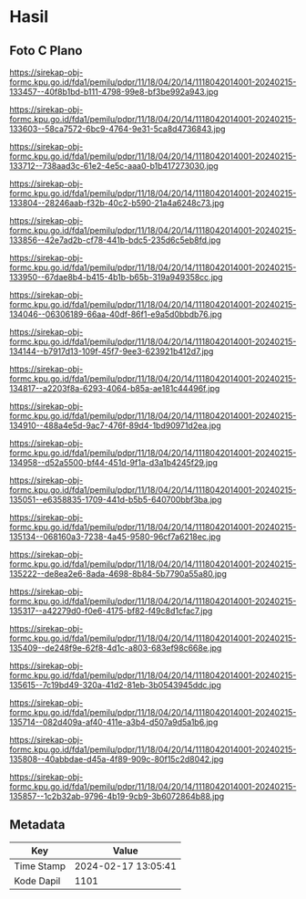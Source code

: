# Hasil

## Foto C Plano

https://sirekap-obj-formc.kpu.go.id/fda1/pemilu/pdpr/11/18/04/20/14/1118042014001-20240215-133457--40f8b1bd-b111-4798-99e8-bf3be992a943.jpg

https://sirekap-obj-formc.kpu.go.id/fda1/pemilu/pdpr/11/18/04/20/14/1118042014001-20240215-133603--58ca7572-6bc9-4764-9e31-5ca8d4736843.jpg

https://sirekap-obj-formc.kpu.go.id/fda1/pemilu/pdpr/11/18/04/20/14/1118042014001-20240215-133712--738aad3c-61e2-4e5c-aaa0-b1b417273030.jpg

https://sirekap-obj-formc.kpu.go.id/fda1/pemilu/pdpr/11/18/04/20/14/1118042014001-20240215-133804--28246aab-f32b-40c2-b590-21a4a6248c73.jpg

https://sirekap-obj-formc.kpu.go.id/fda1/pemilu/pdpr/11/18/04/20/14/1118042014001-20240215-133856--42e7ad2b-cf78-441b-bdc5-235d6c5eb8fd.jpg

https://sirekap-obj-formc.kpu.go.id/fda1/pemilu/pdpr/11/18/04/20/14/1118042014001-20240215-133950--67dae8b4-b415-4b1b-b65b-319a949358cc.jpg

https://sirekap-obj-formc.kpu.go.id/fda1/pemilu/pdpr/11/18/04/20/14/1118042014001-20240215-134046--06306189-66aa-40df-86f1-e9a5d0bbdb76.jpg

https://sirekap-obj-formc.kpu.go.id/fda1/pemilu/pdpr/11/18/04/20/14/1118042014001-20240215-134144--b7917d13-109f-45f7-9ee3-623921b412d7.jpg

https://sirekap-obj-formc.kpu.go.id/fda1/pemilu/pdpr/11/18/04/20/14/1118042014001-20240215-134817--a2203f8a-6293-4064-b85a-ae181c44496f.jpg

https://sirekap-obj-formc.kpu.go.id/fda1/pemilu/pdpr/11/18/04/20/14/1118042014001-20240215-134910--488a4e5d-9ac7-476f-89d4-1bd90971d2ea.jpg

https://sirekap-obj-formc.kpu.go.id/fda1/pemilu/pdpr/11/18/04/20/14/1118042014001-20240215-134958--d52a5500-bf44-451d-9f1a-d3a1b4245f29.jpg

https://sirekap-obj-formc.kpu.go.id/fda1/pemilu/pdpr/11/18/04/20/14/1118042014001-20240215-135051--e6358835-1709-441d-b5b5-640700bbf3ba.jpg

https://sirekap-obj-formc.kpu.go.id/fda1/pemilu/pdpr/11/18/04/20/14/1118042014001-20240215-135134--068160a3-7238-4a45-9580-96cf7a6218ec.jpg

https://sirekap-obj-formc.kpu.go.id/fda1/pemilu/pdpr/11/18/04/20/14/1118042014001-20240215-135222--de8ea2e6-8ada-4698-8b84-5b7790a55a80.jpg

https://sirekap-obj-formc.kpu.go.id/fda1/pemilu/pdpr/11/18/04/20/14/1118042014001-20240215-135317--a42279d0-f0e6-4175-bf82-f49c8d1cfac7.jpg

https://sirekap-obj-formc.kpu.go.id/fda1/pemilu/pdpr/11/18/04/20/14/1118042014001-20240215-135409--de248f9e-62f8-4d1c-a803-683ef98c668e.jpg

https://sirekap-obj-formc.kpu.go.id/fda1/pemilu/pdpr/11/18/04/20/14/1118042014001-20240215-135615--7c19bd49-320a-41d2-81eb-3b0543945ddc.jpg

https://sirekap-obj-formc.kpu.go.id/fda1/pemilu/pdpr/11/18/04/20/14/1118042014001-20240215-135714--082d409a-af40-411e-a3b4-d507a9d5a1b6.jpg

https://sirekap-obj-formc.kpu.go.id/fda1/pemilu/pdpr/11/18/04/20/14/1118042014001-20240215-135808--40abbdae-d45a-4f89-909c-80f15c2d8042.jpg

https://sirekap-obj-formc.kpu.go.id/fda1/pemilu/pdpr/11/18/04/20/14/1118042014001-20240215-135857--1c2b32ab-9796-4b19-9cb9-3b6072864b88.jpg


## Metadata

| Key        | Value               |
| ---------- | ------------------- |
| Time Stamp | 2024-02-17 13:05:41 |
| Kode Dapil | 1101                |



